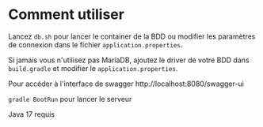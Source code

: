 # Comment utiliser
Lancez `db.sh` pour lancer le container de la BDD ou modifier les paramètres de connexion
dans le fichier `application.properties`.

Si jamais vous n'utilisez pas MariaDB, ajoutez le driver de votre BDD dans `build.gradle` et modifier le `application.properties`.

Pour accéder à l'interface de swagger http://localhost:8080/swagger-ui

`gradle BootRun` pour lancer le serveur

Java 17 requis
